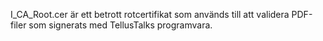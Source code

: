 I_CA_Root.cer är ett betrott rotcertifikat som används till att validera
PDF-filer som signerats med TellusTalks programvara.
